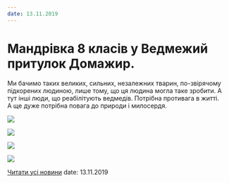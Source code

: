 ```yaml
---
date: 13.11.2019
---
```

# Мандрівка 8 класів у Ведмежий притулок Домажир.

Ми бачимо таких великих, сильних, незалежних тварин, по-звірячому підкорених людиною, лише тому, що ця людина могла таке зробити. А тут інші люди, що реабілітують ведмедів. Потрібна противага в житті. А ще дуже потрібна повага до природи і милосердя.

![](/images/blog/мандрівка-8-класів-у-ведмежий-притулок-домажир/domagur3.jpg)

![](/images/blog/мандрівка-8-класів-у-ведмежий-притулок-домажир/domagyr1.jpg)

![](/images/blog/мандрівка-8-класів-у-ведмежий-притулок-домажир/domagyr2.jpg)

![](/images/blog/мандрівка-8-класів-у-ведмежий-притулок-домажир/domagyr4.jpg)

[Читати усі новини](/news)
date: 13.11.2019
